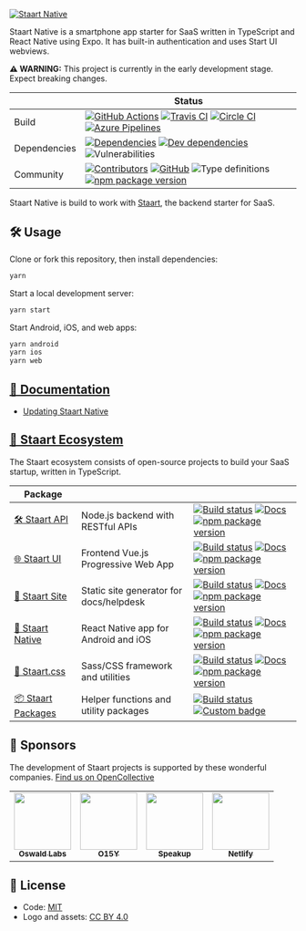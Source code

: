 [![Staart Native](https://raw.githubusercontent.com/staart/staart.js.org/master/assets/svg/native.svg?sanitize=true)](https://staart.js.org/native)

Staart Native is a smartphone app starter for SaaS written in TypeScript and React Native using Expo. It has built-in authentication and uses Start UI webviews.

**⚠️ WARNING:** This project is currently in the early development stage. Expect breaking changes.

|  | Status |
| - | - |
| Build | [![GitHub Actions](https://github.com/staart/native/workflows/Node%20CI/badge.svg)](https://github.com/staart/native/actions) [![Travis CI](https://img.shields.io/travis/staart/native?label=Travis%20CI)](https://travis-ci.org/staart/native) [![Circle CI](https://img.shields.io/circleci/build/github/staart/native?label=Circle%20CI)](https://circleci.com/gh/staart/native) [![Azure Pipelines](https://dev.azure.com/staart/native/_apis/build/status/staart.native?branchName=master)](https://dev.azure.com/staart/native/_build/latest?branchName=master) |
| Dependencies | [![Dependencies](https://img.shields.io/david/staart/native.svg)](https://david-dm.org/staart/native) [![Dev dependencies](https://img.shields.io/david/dev/staart/native.svg)](https://david-dm.org/staart/native) ![Vulnerabilities](https://img.shields.io/snyk/vulnerabilities/github/staart/native.svg) |
| Community | [![Contributors](https://img.shields.io/github/contributors/staart/native.svg)](https://github.com/staart/native/graphs/contributors) [![GitHub](https://img.shields.io/github/license/staart/native.svg)](https://github.com/staart/native/blob/master/LICENSE) ![Type definitions](https://img.shields.io/badge/types-TypeScript-blue.svg) [![npm package version](https://img.shields.io/npm/v/@staart/native)](https://www.npmjs.com/package/@staart/native) |

Staart Native is build to work with [Staart](https://github.com/o15y/staart), the backend starter for SaaS.

## 🛠 Usage

Clone or fork this repository, then install dependencies:

```bash
yarn
```

Start a local development server:

```bash
yarn start
```

Start Android, iOS, and web apps:

```bash
yarn android
yarn ios
yarn web
```

## [📝 Documentation](https://staart.js.org/native)

- [Updating Staart Native](https://staart.js.org/native/update)

## [🏁 Staart Ecosystem](https://staart.js.org)

The Staart ecosystem consists of open-source projects to build your SaaS startup, written in TypeScript.

| Package |  |  |
| - | - | - |
| [🛠️ Staart API](https://github.com/staart/api) | Node.js backend with RESTful APIs | [![Build status](https://img.shields.io/circleci/build/github/staart/api)](https://circleci.com/gh/staart/api) [![Docs](https://img.shields.io/endpoint?url=https%3A%2F%2Fstaart.js.org%2Fshield-schema%2Fapi.json)](https://staart.js.org/api) [![npm package version](https://img.shields.io/npm/v/@staart/manager)](https://www.npmjs.com/package/@staart/manager) |
| [🌐 Staart UI](https://github.com/staart/ui) | Frontend Vue.js Progressive Web App | [![Build status](https://img.shields.io/circleci/build/github/staart/ui)](https://circleci.com/gh/staart/ui) [![Docs](https://img.shields.io/endpoint?url=https%3A%2F%2Fstaart.js.org%2Fshield-schema%2Fui.json)](https://staart.js.org/ui) [![npm package version](https://img.shields.io/npm/v/@staart/ui)](https://www.npmjs.com/package/@staart/ui) |
| [📑 Staart Site](https://github.com/staart/site) | Static site generator for docs/helpdesk | [![Build status](https://img.shields.io/circleci/build/github/staart/site)](https://circleci.com/gh/staart/site) [![Docs](https://img.shields.io/endpoint?url=https%3A%2F%2Fstaart.js.org%2Fshield-schema%2Fsite.json)](https://staart.js.org/site) [![npm package version](https://img.shields.io/npm/v/@staart/site)](https://www.npmjs.com/package/@staart/site) |
| [📱 Staart Native](https://github.com/staart/native) | React Native app for Android and iOS | [![Build status](https://img.shields.io/circleci/build/github/staart/native)](https://circleci.com/gh/staart/native) [![Docs](https://img.shields.io/endpoint?url=https%3A%2F%2Fstaart.js.org%2Fshield-schema%2Fnative.json)](https://staart.js.org/native) [![npm package version](https://img.shields.io/npm/v/@staart/native)](https://www.npmjs.com/package/@staart/native) |
| [🎨 Staart.css](https://github.com/staart/css) | Sass/CSS framework and utilities | [![Build status](https://img.shields.io/circleci/build/github/staart/css)](https://circleci.com/gh/staart/css) [![Docs](https://img.shields.io/endpoint?url=https%3A%2F%2Fstaart.js.org%2Fshield-schema%2Fcss.json)](https://staart.js.org/css) [![npm package version](https://img.shields.io/npm/v/@staart/css)](https://www.npmjs.com/package/@staart/css) |
| [📦 Staart Packages](https://github.com/staart/packages) | Helper functions and utility packages | [![Build status](https://img.shields.io/circleci/build/github/staart/packages)](https://circleci.com/gh/staart/packages) [![Custom badge](https://img.shields.io/endpoint?url=https%3A%2F%2Fservices.anandchowdhary.now.sh%2Fapi%2Fgithub-files%3Frepo%3Dstaart%2Fpackages%26path%3Dpackages%26label%3Dstaart%26message%3D%25241%2524%2520package%2524S%2524%26color%3Dblueviolet)](https://www.npmjs.com/org/staart) |

## 💝 Sponsors

The development of Staart projects is supported by these wonderful companies. [Find us on OpenCollective](https://opencollective.com/staart)

<!-- prettier-ignore -->
<table>
  <tr>
    <td align="center"><a href="https://github.com/OswaldLabsOpenSource"><img src="https://avatars3.githubusercontent.com/u/21421587?v=4" width="100px" alt=""/><br><sub><b>Oswald Labs</b></sub></a></td>
    <td align="center"><a href="https://github.com/O15Y"><img src="https://avatars3.githubusercontent.com/u/48348500?v=4" width="100px" alt=""/><br><sub><b>O15Y</b></sub></a></td>
    <td align="center"><a href="https://github.com/speakupnl"><img src="https://avatars3.githubusercontent.com/u/33686381?v=4" width="100px" alt=""/><br><sub><b>Speakup</b></sub></a></td>
    <td align="center"><a href="https://github.com/netlify"><img src="https://avatars3.githubusercontent.com/u/7892489?v=4" width="100px" alt=""/><br><sub><b>Netlify</b></sub></a></td>
  </tr>
</table>

## 📄 License

- Code: [MIT](https://github.com/staart/native/blob/master/LICENSE)
- Logo and assets: [CC BY 4.0](https://creativecommons.org/licenses/by/4.0/)
